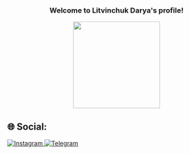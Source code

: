 
<h3 align="center">
  Welcome to Litvinchuk Darya's profile!
</h3>

<div id="header" align="center">
  <img src="https://img.freepik.com/premium-photo/cute-striped-kitten-gray-striped-kitten-playing-beige-cotton-plaid-little-cute-striped-fluffy-cat_221542-565.jpg" width="200"/>
</div>

<h2>&#127760; Social:</h2>

<div id="badges">
  <a href="https://www.instagram.com/_daru_a/">
    <img src="https://img.shields.io/badge/Instagram-red?style=for-the-badge&logo=instagram&logoColor=white" alt="Instagram"/>
  </a>
  <a href="https://t.me/dar_lita">
    <img src="https://img.shields.io/badge/Telegram-blue?style=for-the-badge&logo=telegram&logoColor=white" alt="Telegram"/>
  </a>
</div>
